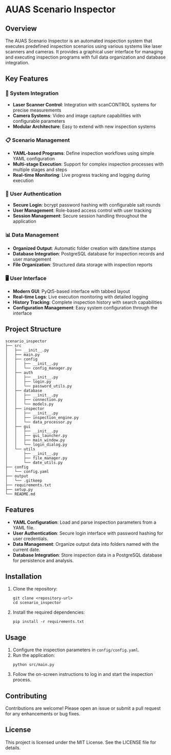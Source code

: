 # AUAS Scenario Inspector

## Overview
The AUAS Scenario Inspector is an automated inspection system that executes predefined inspection scenarios using various systems like laser scanners and cameras. It provides a graphical user interface for managing and executing inspection programs with full data organization and database integration.

## Key Features

### 🔧 System Integration
- **Laser Scanner Control**: Integration with scanCONTROL systems for precise measurements
- **Camera Systems**: Video and image capture capabilities with configurable parameters
- **Modular Architecture**: Easy to extend with new inspection systems

### 📋 Scenario Management
- **YAML-based Programs**: Define inspection workflows using simple YAML configuration
- **Multi-stage Execution**: Support for complex inspection processes with multiple stages and steps
- **Real-time Monitoring**: Live progress tracking and logging during execution

### 🔐 User Authentication
- **Secure Login**: bcrypt password hashing with configurable salt rounds
- **User Management**: Role-based access control with user tracking
- **Session Management**: Secure session handling throughout the application

### 📊 Data Management
- **Organized Output**: Automatic folder creation with date/time stamps
- **Database Integration**: PostgreSQL database for inspection records and user management
- **File Organization**: Structured data storage with inspection reports

### 🖥️ User Interface
- **Modern GUI**: PyQt5-based interface with tabbed layout
- **Real-time Logs**: Live execution monitoring with detailed logging
- **History Tracking**: Complete inspection history with search capabilities
- **Configuration Management**: Easy system configuration through the interface

## Project Structure
```
scenario_inspector
├── src
│   ├── __init__.py
│   ├── main.py
│   ├── config
│   │   ├── __init__.py
│   │   └── config_manager.py
│   ├── auth
│   │   ├── __init__.py
│   │   ├── login.py
│   │   └── password_utils.py
│   ├── database
│   │   ├── __init__.py
│   │   ├── connection.py
│   │   └── models.py
│   ├── inspector
│   │   ├── __init__.py
│   │   ├── inspection_engine.py
│   │   └── data_processor.py
│   ├── gui
│   │   ├── __init__.py
│   │   ├── gui_launcher.py
│   │   ├── main_window.py
│   │   └── login_dialog.py
│   └── utils
│       ├── __init__.py
│       ├── file_manager.py
│       └── date_utils.py
├── config
│   └── config.yaml
├── output
│   └── .gitkeep
├── requirements.txt
├── setup.py
└── README.md
```

## Features
- **YAML Configuration**: Load and parse inspection parameters from a YAML file.
- **User Authentication**: Secure login interface with password hashing for user credentials.
- **Data Management**: Organize output data into folders named with the current date.
- **Database Integration**: Store inspection data in a PostgreSQL database for persistence and analysis.

## Installation
1. Clone the repository:
   ```
   git clone <repository-url>
   cd scenario_inspector
   ```
2. Install the required dependencies:
   ```
   pip install -r requirements.txt
   ```

## Usage
1. Configure the inspection parameters in `config/config.yaml`.
2. Run the application:
   ```
   python src/main.py
   ```
3. Follow the on-screen instructions to log in and start the inspection process.

## Contributing
Contributions are welcome! Please open an issue or submit a pull request for any enhancements or bug fixes.

## License
This project is licensed under the MIT License. See the LICENSE file for details.